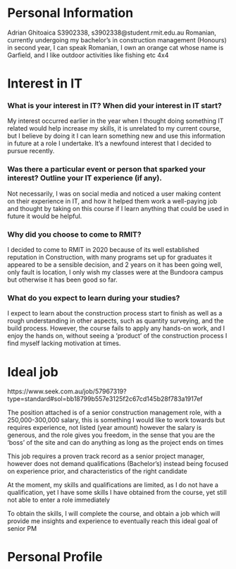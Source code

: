 <html>
<body>

<h1>Personal Information</h1>
<p>Adrian Ghitoaica
S3902338, s3902338@student.rmit.edu.au
Romanian, currently undergoing my bachelor’s in construction management (Honours) in second year, I can speak Romanian, I own an orange cat whose name is Garfield, and I like outdoor activities like fishing etc 4x4
</p>

<h1>Interest in IT</h1>
<h3>What is your interest in IT? When did your interest in IT start?</h3>
<p>My interest occurred earlier in the year when I thought doing something IT related would help increase my skills, it is unrelated to my current course, but I believe by doing it I can learn something new and use this information in future at a role I undertake. It’s a newfound interest that I decided to pursue recently.</p>

<h3>Was there a particular event or person that sparked your interest? Outline your IT experience (if any).</h3>
<p>Not necessarily, I was on social media and noticed a user making content on their experience in IT, and how it helped them work a well-paying job and thought by taking on this course if I learn anything that could be used in future it would be helpful.</p>

<h3>Why did you choose to come to RMIT?</h3>
<p>I decided to come to RMIT in 2020 because of its well established reputation in Construction, with many programs set up for graduates it appeared to be a sensible decision, and 2 years on it has been going well, only fault is location, I only wish my classes were at the Bundoora campus but otherwise it has been good so far.</p>

<h3>What do you expect to learn during your studies?</h3>
<p1>I expect to learn about the construction process start to finish as well as a rough understanding in other aspects, such as quantity surveying, and the build process. However, the course fails to apply any hands-on work, and I enjoy the hands on, without seeing a ‘product’ of the construction process I find myself lacking motivation at times.</p1>

<h1>Ideal job</h1>
<p>https://www.seek.com.au/job/57967319?type=standard#sol=bb18799b557e3125f2c67cd145b28f783a1917ef</p>
<p>The position attached is of a senior construction management role, with a 250,000-300,000 salary, this is something I would like to work towards but requires experience, not listed (year amount) however the salary is generous, and the role gives you freedom, in the sense that you are the ‘boss’ of the site and can do anything as long as the project ends on times </p>

<p>This job requires a proven track record as a senior project manager, however does not demand qualifications (Bachelor’s) instead being focused on experience prior, and characteristics of the right candidate</p>

<p>At the moment, my skills and qualifications are limited, as I do not have a qualification, yet I have some skills I have obtained from the course, yet still not able to enter a role immediately</p>

<p>To obtain the skills, I will complete the course, and obtain a job which will provide me insights and experience to eventually reach this ideal goal of senior PM</p>

<h1>Personal Profile</h1>
